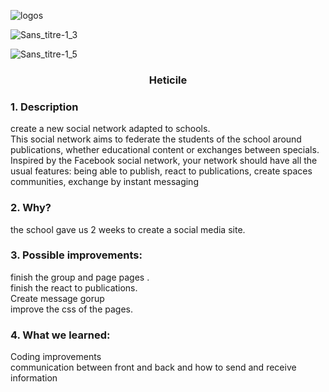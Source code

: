 ![logos](https://user-images.githubusercontent.com/97188701/170021895-7fdd45f6-1b3f-4ef7-a6ab-01c49d3bbc1b.png)

![Sans_titre-1_3](https://user-images.githubusercontent.com/97188701/170018031-037a3996-6cdc-43d9-9ab9-d9e12d3aa488.png)

![Sans_titre-1_5](https://user-images.githubusercontent.com/97188701/170018091-f4e7ef8d-46f0-4be0-8d36-0e82227c0bbe.png)


### <p align="center"> Heticile  </p>

### 1. Description

create a new social network adapted to schools. <br>
This social network aims to federate the students of the school around <br>
publications, whether educational content or exchanges between specials. <br>
Inspired by the Facebook social network, your network should have all the <br>
usual features: being able to publish, react to publications, create spaces <br>
communities, exchange by instant messaging <br>


### 2. Why?
the school gave us 2 weeks to create a social media site.


### 3. Possible improvements:
finish the group and page pages . <br>
finish the react to publications. <br>
Create message gorup <br>
improve the css of the pages. <br>

### 4. What we learned: 
Coding improvements <br>
communication between front and back and how to send and receive information  <br>
